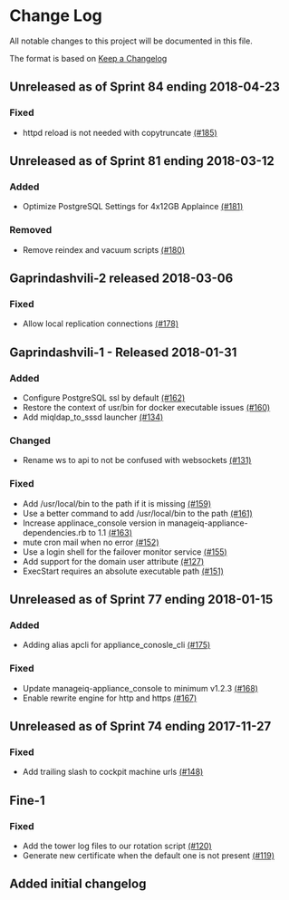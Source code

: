 # Change Log

All notable changes to this project will be documented in this file.

The format is based on [Keep a Changelog](http://keepachangelog.com/en/1.0.0/)


## Unreleased as of Sprint 84 ending 2018-04-23

### Fixed
- httpd reload is not needed with copytruncate [(#185)](https://github.com/ManageIQ/manageiq-appliance/pull/185)

## Unreleased as of Sprint 81 ending 2018-03-12

### Added
- Optimize PostgreSQL Settings for 4x12GB Applaince [(#181)](https://github.com/ManageIQ/manageiq-appliance/pull/181)

### Removed
- Remove reindex and vacuum scripts [(#180)](https://github.com/ManageIQ/manageiq-appliance/pull/180)

## Gaprindashvili-2 released 2018-03-06

### Fixed
- Allow local replication connections [(#178)](https://github.com/ManageIQ/manageiq-appliance/pull/178)

## Gaprindashvili-1 - Released 2018-01-31

### Added
- Configure PostgreSQL ssl by default [(#162)](https://github.com/ManageIQ/manageiq-appliance/pull/162)
- Restore the context of usr/bin for docker executable issues [(#160)](https://github.com/ManageIQ/manageiq-appliance/pull/160)
- Add miqldap_to_sssd launcher [(#134)](https://github.com/ManageIQ/manageiq-appliance/pull/134)

### Changed
- Rename ws to api to not be confused with websockets [(#131)](https://github.com/ManageIQ/manageiq-appliance/pull/131)

### Fixed
- Add /usr/local/bin to the path if it is missing [(#159)](https://github.com/ManageIQ/manageiq-appliance/pull/159)
- Use a better command to add /usr/local/bin to the path [(#161)](https://github.com/ManageIQ/manageiq-appliance/pull/161)
- Increase applinace_console version in manageiq-appliance-dependencies.rb to 1.1 [(#163)](https://github.com/ManageIQ/manageiq-appliance/pull/163)
- mute cron mail when no error [(#152)](https://github.com/ManageIQ/manageiq-appliance/pull/152)
- Use a login shell for the failover monitor service [(#155)](https://github.com/ManageIQ/manageiq-appliance/pull/155)
- Add support for the domain user attribute [(#127)](https://github.com/ManageIQ/manageiq-appliance/pull/127)
- ExecStart requires an absolute executable path [(#151)](https://github.com/ManageIQ/manageiq-appliance/pull/151)

## Unreleased as of Sprint 77 ending 2018-01-15

### Added
- Adding alias apcli for appliance_conosle_cli [(#175)](https://github.com/ManageIQ/manageiq-appliance/pull/175)

### Fixed
- Update manageiq-appliance_console to minimum v1.2.3 [(#168)](https://github.com/ManageIQ/manageiq-appliance/pull/168)
- Enable rewrite engine for http and https [(#167)](https://github.com/ManageIQ/manageiq-appliance/pull/167)

## Unreleased as of Sprint 74 ending 2017-11-27

### Fixed
- Add trailing slash to cockpit machine urls [(#148)](https://github.com/ManageIQ/manageiq-appliance/pull/148)

## Fine-1

### Fixed
- Add the tower log files to our rotation script [(#120)](https://github.com/ManageIQ/manageiq-appliance/pull/120)
- Generate new certificate when the default one is not present [(#119)](https://github.com/ManageIQ/manageiq-appliance/pull/119)

## Added initial changelog
